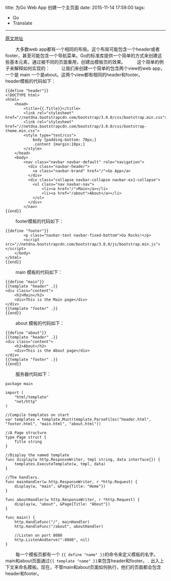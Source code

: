 title: 为Go Web App 创建一个主页面
date: 2015-11-14 17:59:00
tags:
  - Go
  - Translate
---

[原文地址](http://sanatgersappa.blogspot.com/2013/11/creating-master-page-for-your-go-web-app.html)

&emsp;&emsp; 大多数web app都有一个相同的布局。这个布局可能包含一个header或者footer，甚至可能包含一个导航菜单。Go的标准库提供一个简单的方式来创建这些基本元素，通过被不同的页面重用，创建出模板页的效果。
&emsp;&emsp; 这个简单的例子来解释如何实现的：
&emsp;&emsp; 让我们来创建一个简单的包含两个view的web app，一个是 main 一个是about。这两个view都有相同的header和footer。
&emsp;&emsp; header模板的代码如下：

```
{{define "header"}}
<!DOCTYPE html>
<html>
    <head>
        <title>{{.Title}}</title>
        <link rel="stylesheet" href="//netdna.bootstrapcdn.com/bootstrap/3.0.0/css/bootstrap.min.css">
        <link rel="stylesheet" href="//netdna.bootstrapcdn.com/bootstrap/3.0.0/css/bootstrap-theme.min.css">
        <style type="text/css">
            body {padding-bottom: 70px;}
            .content {margin:10px;}
        </style>
    </head>
    <body>
        <nav class="navbar navbar-default" role="navigation">
          <div class="navbar-header">
            <a class="navbar-brand" href="/">Go App</a>
          </div>
          <div class="collapse navbar-collapse navbar-ex1-collapse">  
            <ul class="nav navbar-nav">
                <li><a href="/">Main</a></li>
                <li><a href="/about">About</a></li>
            </ul>
          </div>
        </nav>
{{end}}
```

&emsp;&emsp; footer模板的代码如下：

```
{{define "footer"}}
        <p class="navbar-text navbar-fixed-bottom">Go Rocks!</p>    
        <script src="//netdna.bootstrapcdn.com/bootstrap/3.0.0/js/bootstrap.min.js"></script>
    </body>
</html>
{{end}}
```

&emsp;&emsp; main 模板的代码如下：

```
{{define "main"}}
{{template "header" .}}
<div class="content">
    <h2>Main</h2>
    <div>This is the Main page</div>
</div>
{{template "footer" .}}
{{end}}
```

&emsp;&emsp; about 模板的代码如下：

```
{{define "about"}}
{{template "header" .}}
<div class="content">
    <h2>About</h2>
    <div>This is the About page</div>
</div>
{{template "footer" .}}
{{end}}
```

&emsp;&emsp; 服务器代码如下：

```
package main

import (
    "html/template"
    "net/http"
)

//Compile templates on start
var templates = template.Must(template.ParseFiles("header.html", "footer.html", "main.html", "about.html"))

//A Page structure
type Page struct {
    Title string
}

//Display the named template
func display(w http.ResponseWriter, tmpl string, data interface{}) {
    templates.ExecuteTemplate(w, tmpl, data)
}

//The handlers.
func mainHandler(w http.ResponseWriter, r *http.Request) {
    display(w, "main", &Page{Title: "Home"})
}

func aboutHandler(w http.ResponseWriter, r *http.Request) {
    display(w, "about", &Page{Title: "About"})
}

func main() {
    http.HandleFunc("/", mainHandler)
    http.HandleFunc("/about", aboutHandler)

    //Listen on port 8080
    http.ListenAndServe(":8080", nil)
}
```

&emsp;&emsp; 每一个模板页都有一个 `{{ define "name" }}`的命令来定义模板的名字。main和about页面通过`{{ template "name" }}`来包含header和footer。`.` 出入上下文来命名模板。现在，不管main和about页面如何执行，他们的页面都会包含header和footer。
&emsp;&emsp; 
